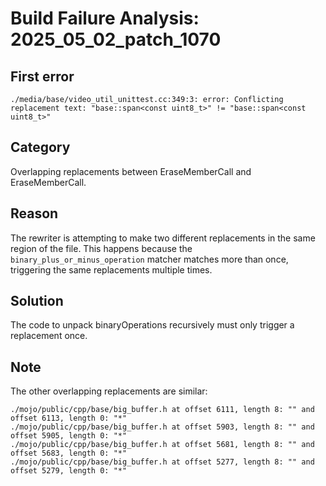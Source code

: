 # Build Failure Analysis: 2025_05_02_patch_1070

## First error

```
./media/base/video_util_unittest.cc:349:3: error: Conflicting replacement text: "base::span<const uint8_t>" != "base::span<const uint8_t>"
```

## Category
Overlapping replacements between EraseMemberCall and EraseMemberCall.

## Reason
The rewriter is attempting to make two different replacements in the same region of the file. This happens because the `binary_plus_or_minus_operation` matcher matches more than once, triggering the same replacements multiple times.

## Solution
The code to unpack binaryOperations recursively must only trigger a replacement once.

## Note
The other overlapping replacements are similar:
```
./mojo/public/cpp/base/big_buffer.h at offset 6111, length 8: "" and offset 6113, length 0: "*"
./mojo/public/cpp/base/big_buffer.h at offset 5903, length 8: "" and offset 5905, length 0: "*"
./mojo/public/cpp/base/big_buffer.h at offset 5681, length 8: "" and offset 5683, length 0: "*"
./mojo/public/cpp/base/big_buffer.h at offset 5277, length 8: "" and offset 5279, length 0: "*"
```